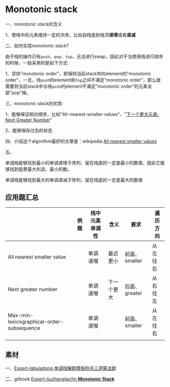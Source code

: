 # Monotonic stack

一、monotonic stack的含义

1、使栈中的元素维持一定的次序，比如自栈底到栈顶**递增**或者**递减**

二、如何实现monotonic stack?

由于栈的操作只有`push`、`pop`、`top`，无法进行swap，因此对于当使用栈进行排序的时候，一般采用的是如下方式: 

1、坚持"monotonic order"，即保持当前stack中的element的"monotonic order"，一旦，待`push`的element和`top`之间不满足"monotonic order"，那么就需要将当前stack中与待`push`的element不满足"monotonic order"的元素全部"pop"掉。

三、monotonic stack的优势:

1、能够保证相对顺序，比如"All-nearest-smaller-values"、"[下一个更大元素-Next Greater Number](https://leetcode-cn.com/problems/next-greater-element-i/)"

2、能够保存过去的状态

四、介绍这个algorithm最好的文章是：wikipedia [All nearest smaller values](https://en.wikipedia.org/wiki/All_nearest_smaller_values) 

五、

单调栈能够找到最小的单调递增子序列，留在栈底的一定是最小的数值，因此它能够找到股票最大利润、最小的数。

单调栈能够找到最大的单调递减子序列，留在栈底的一定是最大的数值

## 应用题汇总

|                                           | 例题 | 栈中元素单调性 | 含义       | 要求          | 遍历方向 |
| ----------------------------------------- | ---- | -------------- | ---------- | ------------- | -------- |
| All nearest smaller value                 |      | 单调递增       | 最近更小   | 前面、smaller | 从左往右 |
| Next greater number                       |      | 单调递增       | 下一个更大 | 后面、greater | 从右往左 |
| Max-min-lexicographical-order-subsequence |      | 单调递增       |            | 前面、smaller | 从左往右 |
|                                           |      |                |            |               |          |



## 素材

一、[Expert-labuladong 单调栈解题模板秒杀三道算法题](https://mp.weixin.qq.com/s?__biz=MzAxODQxMDM0Mw==&mid=2247487704&idx=1&sn=eb9ac24c644aa0950638c9b20384e982&scene=21#wechat_redirect) 

二、gitbook [Expert-liuzhenglaichn **Monotonic Stack**](https://liuzhenglaichn.gitbook.io/algorithm/monotonic-stack)



